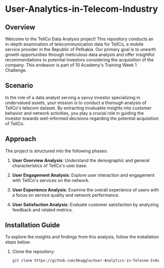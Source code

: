 # User-Analytics-in-Telecom-Industry

## Overview

Welcome to the TellCo Data Analysis project! This repository conducts an in-depth examination of telecommunication data for TellCo, a mobile service provider in the Republic of Pefkakia. Our primary goal is to unearth growth opportunities through meticulous data analysis and offer insightful recommendations to potential investors considering the acquisition of the company. This endeavor is part of 10 Academy's Training Week 1 Challenge.
## Scenario

In the role of a data analyst serving a savvy investor specializing in undervalued assets, your mission is to conduct a thorough analysis of TellCo's telecom dataset. By extracting invaluable insights into customer behavior and network activities, you play a crucial role in guiding the investor towards well-informed decisions regarding the potential acquisition of TellCo.

## Approach

The project is structured into the following phases:

1. **User Overview Analysis**: Understand the demographic and general characteristics of TellCo's user base.

2. **User Engagement Analysis**: Explore user interaction and engagement with TellCo's services on the network.

3. **User Experience Analysis**: Examine the overall experience of users with a focus on service quality and network performance.

4. **User Satisfaction Analysis**: Evaluate customer satisfaction by analyzing feedback and related metrics.

## Installation Guide

To explore the insights and findings from this analysis, follow the installation steps below:

1. Clone the repository:

   ```bash
   git clone https://github.com/bkaggle/User-Analytics-in-Telecom-Industry

